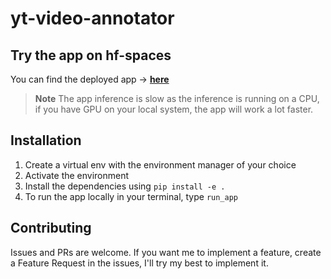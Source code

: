 # yt-video-annotator

## Try the app on hf-spaces

You can find the deployed app &rarr; [**here**](https://huggingface.co/spaces/deven367/yt-video-annotator/)

> **Note**
> The app inference is slow as the inference is running on a CPU, if you have GPU on your local system, the app will work a lot faster.

## Installation

1. Create a virtual env with the environment manager of your choice
2. Activate the environment
3. Install the dependencies using ```pip install -e .```
4. To run the app locally in your terminal, type `run_app`

## Contributing

Issues and PRs are welcome. If you want me to implement a feature, create a Feature Request in the issues, I'll try my best to implement it.
